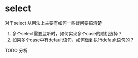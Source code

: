 # select
对于select 从用法上主要有如何一些疑问要搞清楚
1. 多个select需要监听时，如何实现多个case的随机选择？
2. 如果多个case中有default语句，如何做到执行default语句的？


TODO 分析
